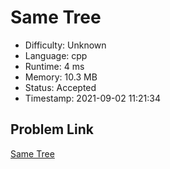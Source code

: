 # Same Tree

- Difficulty: Unknown
- Language: cpp
- Runtime: 4 ms
- Memory: 10.3 MB
- Status: Accepted
- Timestamp: 2021-09-02 11:21:34

## Problem Link
[Same Tree](https://leetcode.com/problems/same-tree)

